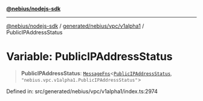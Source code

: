 [**@nebius/nodejs-sdk**](../../../../../README.md)

---

[@nebius/nodejs-sdk](../../../../../README.md) / [generated/nebius/vpc/v1alpha1](../README.md) / PublicIPAddressStatus

# Variable: PublicIPAddressStatus

> **PublicIPAddressStatus**: [`MessageFns`](../../../../../runtime/protos/core/interfaces/MessageFns.md)\<[`PublicIPAddressStatus`](../interfaces/PublicIPAddressStatus.md), `"nebius.vpc.v1alpha1.PublicIPAddressStatus"`\>

Defined in: src/generated/nebius/vpc/v1alpha1/index.ts:2974
